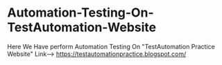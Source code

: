 # Automation-Testing-On-TestAutomation-Website
Here We Have perform Automation Testing On "TestAutomation Practice Website" Link--> https://testautomationpractice.blogspot.com/
